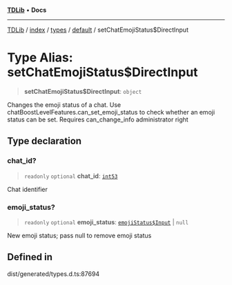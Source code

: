 [**TDLib**](../../../../../../README.md) • **Docs**

***

[TDLib](../../../../../../modules.md) / [index](../../../../../README.md) / [types](../../../README.md) / [default](../README.md) / setChatEmojiStatus$DirectInput

# Type Alias: setChatEmojiStatus$DirectInput

> **setChatEmojiStatus$DirectInput**: `object`

Changes the emoji status of a chat. Use chatBoostLevelFeatures.can_set_emoji_status to check whether an emoji status can be set. Requires can_change_info administrator right

## Type declaration

### chat\_id?

> `readonly` `optional` **chat\_id**: [`int53`](int53.md)

Chat identifier

### emoji\_status?

> `readonly` `optional` **emoji\_status**: [`emojiStatus$Input`](emojiStatus$Input.md) \| `null`

New emoji status; pass null to remove emoji status

## Defined in

dist/generated/types.d.ts:87694
